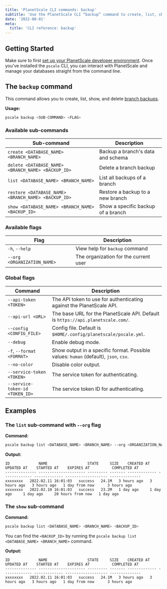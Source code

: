```yaml
---
title: 'PlanetScale CLI commands: backup'
subtitle: 'Use the PlanetScale CLI “backup” command to create, list, show, and delete branch backups from your terminal.'
date: '2022-08-01'
meta:
  title: 'CLI reference: backup'
---
```


## Getting Started

Make sure to first [set up your PlanetScale developer environment](/docs/concepts/planetscale-environment-setup). Once you've installed the `pscale` CLI, you can interact with PlanetScale and manage your databases straight from the command line.

## The `backup` command

This command allows you to create, list, show, and delete [branch backups](/docs/concepts/back-up-and-restore).

**Usage:**

```bash
pscale backup <SUB-COMMAND> <FLAG>
```

### Available sub-commands

| **Sub-command**                                     | **Description**                    |
| --------------------------------------------------- | ---------------------------------- |
| `create <DATABASE_NAME> <BRANCH_NAME>`              | Backup a branch's data and schema  |
| `delete <DATABASE_NAME> <BRANCH_NAME> <BACKUP_ID>`  | Delete a branch backup             |
| `list <DATABASE_NAME> <BRANCH_NAME>`                | List all backups of a branch       |
| `restore <DATABASE_NAME> <BRANCH_NAME> <BACKUP_ID>` | Restore a backup to a new branch   |
| `show <DATABASE_NAME> <BRANCH_NAME> <BACKUP_ID>`    | Show a specific backup of a branch |

### Available flags

| **Flag**                    | **Description**                       |
| --------------------------- | ------------------------------------- |
| `-h`, `--help`              | View help for `backup` command        |
| `--org <ORGANIZATION_NAME>` | The organization for the current user |

### Global flags

| **Command**                     | **Description**                                                                      |
| ------------------------------- | ------------------------------------------------------------------------------------ |
| `--api-token <TOKEN>`           | The API token to use for authenticating against the PlanetScale API.                 |
| `--api-url <URL>`               | The base URL for the PlanetScale API. Default is `https://api.planetscale.com/`.     |
| `--config <CONFIG_FILE>`        | Config file. Default is `$HOME/.config/planetscale/pscale.yml`.                      |
| `--debug`                       | Enable debug mode.                                                                   |
| `-f`, `--format <FORMAT>`       | Show output in a specific format. Possible values: `human` (default), `json`, `csv`. |
| `--no-color`                    | Disable color output.                                                                |
| `--service-token <TOKEN>`       | The service token for authenticating.                                                |
| `--service-token-id <TOKEN_ID>` | The service token ID for authenticating.                                             |

## Examples

### The `list` sub-command with `--org` flag

**Command:**

```bash
pscale backup list <DATABASE_NAME> <BRANCH_NAME> --org <ORGANIZATION_NAME>
```

**Output:**

```
ID             NAME                  STATE     SIZE    CREATED AT    UPDATED AT    STARTED AT    EXPIRES AT          COMPLETED AT
-------------- --------------------- --------- ------- ------------- ------------- ------------- ------------------- --------------
xxxxxxxx   2022.02.11 16:01:03   success   24.1M   3 hours ago   3 hours ago   3 hours ago   1 day from now      3 hours ago
xxxxxxxx   2022.02.10 16:01:03   success   23.2M   1 day ago     1 day ago     1 day ago     20 hours from now   1 day ago
```

### The `show` sub-command

**Command:**

```bash
pscale backup list <DATABASE_NAME> <BRANCH_NAME> <BACKUP_ID>
```

You can find the `<BACKUP_ID>` by running the `pscale backup list <DATABASE_NAME> <BRANCH_NAME>` command.

**Output:**

```
ID             NAME                  STATE     SIZE    CREATED AT    UPDATED AT    STARTED AT    EXPIRES AT          COMPLETED AT
-------------- --------------------- --------- ------- ------------- ------------- ------------- ------------------- --------------
xxxxxxxx   2022.02.11 16:01:03   success   24.1M   3 hours ago   3 hours ago   3 hours ago   1 day from now      3 hours ago
```
